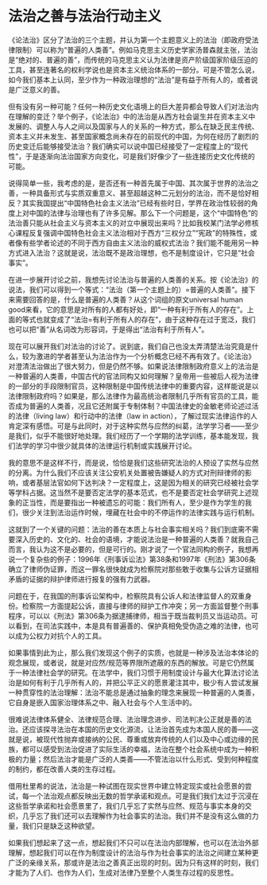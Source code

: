 # 法治之善与法治行动主义
《论法治》区分了法治的三个主题，并认为第一个主题意义上的法治（即政府受法律限制）可以称为“普遍的人类善”。例如马克思主义历史学家汤普森就主张，法治是“绝对的、普遍的善”，而传统的马克思主义认为法律是资产阶级国家阶级压迫的工具，甚至连著名的权利学说也是资本主义统治体系的一部分。可是不管怎么说，如今我们基本上认同，至少作为一种政治理想的“法治”是有益于所有人的，或者说是广泛意义的善。

但有没有另一种可能？任何一种历史文化语境上的巨大差异都会导致人们对法治内在理解的变迁？举个例子，《论法治》中的法治是从西方社会诞生并在资本主义中发展的、调整人与人之间以及国家与人的关系的一种方式，那么在缺乏民主传统、资本主义并未发生、甚至国家概念尚未存在的前现代的中国，为何在经历了剧烈的历史变迁后能够接受法治？我们确实可以说中国已经接受了一定程度上的“现代性”，于是逐渐向法治国家方向变化，可是我们好像少了一些连接历史文化传统的可能。

说得简单一些，我考虑的是，是否还有一种首先属于中国、其次属于世界的法治之善，一种具备形式与实质双重意义、甚至超越这种二元划分的法治，而不是恰好相反？其实我国提出“中国特色社会主义法治”已经有些时日，学界在政治性较弱的角度上对中国的法律与治理也有了许多见解。那么下一个问题是，这个“中国特色”的法治善只能从社会主义与资本主义的对立中展现出来吗？比如我校某门法学必修核心课程反复强调中国特色社会主义法治相对于西方“三权分立”“宪政”的特殊性，或者像有些学者论述的不同于西方自由主义法治的威权式法治？我们能不能用另一种方式进入法治？这就是说，法治既不是政治理想，也不是制度设计，它只是“社会事实”。

在进一步展开讨论之前，我想先讨论法治与普遍的人类善的关系。按《论法治》的说法，我们可以得到一个等式：“法治（第一个主题上的）=普遍的人类善”。接下来需要回答的是，什么是普遍的人类善？从这个词组的原文universal human good来看，它的意思是对所有的人都有好处，即“一种有利于所有人的存在”。上面的等式也就变成了“法治=有利于所有人的存在”，由于这种存在过于宽泛，我们也可以把“善”从名词改为形容词，于是得出“法治有利于所有人”。

现在可以展开我们对法治的讨论了。说到底，我们自己也没太弄清楚法治究竟是什么，较为激进的学者甚至认为法治作为一个分析概念已经不再有效了。《论法治》对澄清法治做出了很大努力，但是仍然不够。如果说法律限制政府意义上的法治是一种普遍的人类善，中国古代的官法同构又如何理解？皇帝用一些被后人视为法律的一部分的手段限制官员，这种限制是中国传统法律中的重要内容，这样能说是以法律限制政府吗？如果是，那么法律作为最高统治者限制几乎所有官员的工具，能否成为普遍的人类善，况且它还附属于专制体制？中国法律史的金敏老师论述过活的法律（living law）和行动中的法律（law in action），了解过现实法律运作的人肯定深有感悟。可是与此同时，对于这种实然与应然的纠葛，法学学习者——至少是我们，似乎不能很好地处理。我们经历了一个学期的法学训练，基本能发现，我们法学的学习中很少就具体的法律运行机制或实践展开讨论。

我的意思不是这样不行，而是说，恰恰是我们这些研究法治的人预设了实然与应然的分离。为什么我们不应该关注公安机关处置被告嫌疑人的方式对刑辩律师的影响，或者基层法官如何下达判决？一定程度上，这是因为相关的研究已经被社会学等学科占据。这当然不是要否定法学的基本范式，也不是要否定社会学研究上述现象的正当性，而是要指出一种被遗忘的可能：我们所有人，至少是作为学生的我们，很少关注到法治运作时候，埋藏在社会中的不停运作的法律实践与运行机制。

这就到了一个关键的问题：法治的善在本质上与社会事实相关吗？我们到底需不需要深入历史的、文化的、社会的语境，才能说法治是一种普遍的人类善？就我自己而言，我认为这不是必要的，但是可行的。刚才说了一个官法同构的例子，我想再说一个复杂些的例子：1996年《刑事诉讼法》第38条和1997年《刑法》第306条确立了律师伪证罪，而这一罪名很快就成为检察院对那些敢于收集与公诉方证据相矛盾的证据的辩护律师进行报复的强有力武器。

问题在于，在我国的刑事诉讼架构中，检察院具有公诉人和法律监督人的双重身份。检察院一方面提起公诉，直接与律师的辩护工作冲突；另一方面监督整个刑事程序，可以以《刑法》第306条为据逮捕律师，相当于既当裁判员又当运动员。可以看到，在司法实践中，本是具有普遍善的、保护真相免受伪造之难的法律，也可以成为公权力对抗个人的工具。

如果事情到此为止，那么我们发现这个例子的实质，也就是一种涉及法治本体论的观念展现，或者说，就是对应然/规范等界限所遮蔽的东西的解放。可是它仍然属于一种法律社会学的研究。在法学中，我们习惯于用制度设计与最大化算法讨论法治是如何有利于几乎所有人的，并把公平正义的愿景灌注其中，极少有人尝试发展一种贯穿性的法治理解：法治不能总是通过抽象的理念来展现一种普遍的人类善，它自身是嵌入国家治理体系之中、融入社会与个人生活中的。

很难说法律体系健全、法律规范合理、法治理念进步、司法判决公正就是善的法治。还应该探寻法治在本国的历史文化源流，让法治首先成为本国人民的善——这就是说，被现代性抛弃或接纳的公民、尊重或放弃传统的人们以及中心或边缘的民族，都可以感受到法治促进了实际生活的幸福，法治在整个社会系统中成为一种积极的力量；然后法治才能是广泛的人类善——不管法治以什么形式、受到何种程度的制约，都在改善人类的生存过程。

借用杜里希的说法，法治是一种试图在现实世界中建立特定现实或社会愿景的尝试，每一个法治观点都反映出无数的哲学承诺和观点。可是我们我们太过于沉浸在这些哲学承诺和社会愿景里了，我们几乎忘了实然与应然、规范与事实本身的交织，几乎忘了我们还可以去理解作为社会事实的法治。我们并不是没有这么做的力量，我们只是缺乏这种欲望。

如果我们想起来了这一点，想起我们不只可以在法治内部理解，也可以在法治外部理解，想起我们可以在作为制度设计的法治与作为社会事实的法治之间建立某种更广泛的亲缘关系，那或许是法治之善真正出现的时刻。因为只有这样的时刻，我们才能为了人们、也作为人们，生成对法律乃至整个人类生存过程的反思性。